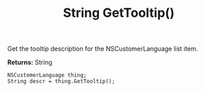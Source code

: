 ﻿---
uid: crmscript_ref_NSCustomerLanguage_GetTooltip
title: String GetTooltip()
intellisense: NSCustomerLanguage.GetTooltip
keywords: NSCustomerLanguage, GetTooltip
so.topic: reference
---

Get the tooltip description for the NSCustomerLanguage list item.

**Returns:** String

```crmscript
NSCustomerLanguage thing;
String descr = thing.GetTooltip();
```


